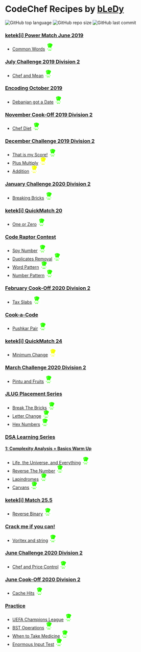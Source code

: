 # CodeChef Recipes by [bLeDy](https://www.codechef.com/users/bledy)

![GitHub top language](https://img.shields.io/github/languages/top/ibledy/codechef-recipes)
![GitHub repo size](https://img.shields.io/github/repo-size/ibledy/codechef-recipes)
![GitHub last commit](https://img.shields.io/github/last-commit/ibledy/codechef-recipes)


### [ketek[i] Power Match June 2019](https://www.codechef.com/KQ162019 "Visit contest on CodeChef (KQ162019)")
- [Common Words](KQ162019/QM16A/main.py) [![CodeChef green icon](assets/codechef_green.svg "View problem on CodeChef (QM16A)")](https://www.codechef.com/KQ162019/problems/QM16A)


### [July Challenge 2019 Division 2](https://www.codechef.com/JULY19B "Visit contest on CodeChef (JULY19B)")
- [Chef and Mean](JULY19B/CHFM/main.py) [![CodeChef green icon](assets/codechef_green.svg "View problem on CodeChef (CHFM)")](https://www.codechef.com/JULY19B/problems/CHFM)


### [Encoding October 2019](https://www.codechef.com/ENOC2019 "Visit contest on CodeChef (ENOC2019)")
- [Debanjan got a Date](ENOC2019/EN123/main.py) [![CodeChef green icon](assets/codechef_green.svg "View problem on CodeChef (EN123)")](https://www.codechef.com/ENOC2019/problems/EN123)


### [November Cook-Off 2019 Division 2](https://www.codechef.com/COOK112B "Visit contest on CodeChef (COOK112B)")
- [Chef Diet](COOK112B/DIET/main.py) [![CodeChef green icon](assets/codechef_green.svg "View problem on CodeChef (DIET)")](https://www.codechef.com/COOK112B/problems/DIET)


### [December Challenge 2019 Division 2](https://www.codechef.com/DEC19B "Visit contest on CodeChef (DEC19B)")
- [That is my Score!](DEC19B/WATSCORE/main.py) [![CodeChef green icon](assets/codechef_green.svg "View problem on CodeChef (WATSCORE)")](https://www.codechef.com/DEC19B/problems/WATSCORE)
- [Plus Multiply](DEC19B/PLMU/main.py) [![CodeChef yellow icon](assets/codechef_yellow.svg "View problem on CodeChef (PLMU)")](https://www.codechef.com/DEC19B/problems/PLMU)
- [Addition](DEC19B/BINADD/main.py) [![CodeChef yellow icon](assets/codechef_yellow.svg "View problem on CodeChef (BINADD)")](https://www.codechef.com/DEC19B/problems/BINADD)


### [January Challenge 2020 Division 2](https://www.codechef.com/JAN20B "Visit contest on CodeChef (JAN20B)")
- [Breaking Bricks](JAN20B/BRKBKS/main.py) [![CodeChef green icon](assets/codechef_green.svg "View problem on CodeChef (BRKBKS)")](https://www.codechef.com/JAN20B/problems/BRKBKS)


### [ketek[i] QuickMatch 20](https://www.codechef.com/QM202020 "Visit contest on CodeChef (QM202020)")
- [One or Zero](QM202020/QM20A/main.py) [![CodeChef green icon](assets/codechef_green.svg "View problem on CodeChef (QM20A)")](https://www.codechef.com/QM202020/problems/QM20A)


### [Code Raptor Contest](https://www.codechef.com/CRPC2020 "Visit contest on CodeChef (CRPC2020)")
- [Spy Number](CRPC2020/SPY05/main.py) [![CodeChef green icon](assets/codechef_green.svg "View problem on CodeChef (SPY05)")](https://www.codechef.com/CRPC2020/problems/SPY05)
- [Duplicates Removal](CRPC2020/REMDUP01/main.py) [![CodeChef green icon](assets/codechef_green.svg "View problem on CodeChef (REMDUP01)")](https://www.codechef.com/CRPC2020/problems/REMDUP01)
- [Word Pattern](CRPC2020/WOPAT04/main.py) [![CodeChef green icon](assets/codechef_green.svg "View problem on CodeChef (WOPAT04)")](https://www.codechef.com/CRPC2020/problems/WOPAT04)
- [Number Pattern](CRPC2020/NUMPAT02/main.py) [![CodeChef green icon](assets/codechef_green.svg "View problem on CodeChef (NUMPAT02)")](https://www.codechef.com/CRPC2020/problems/NUMPAT02)


### [February Cook-Off 2020 Division 2](https://www.codechef.com/COOK115B "Visit contest on CodeChef (COOK115B)")
- [Tax Slabs](COOK115B/SLAB/main.py) [![CodeChef green icon](assets/codechef_green.svg "View problem on CodeChef (SLAB)")](https://www.codechef.com/COOK115B/problems/SLAB)


### [Cook-a-Code](https://www.codechef.com/CACD2020 "Visit contest on CodeChef (CACD2020)")
- [Pushkar Pair](CACD2020/PPPR/main.py) [![CodeChef green icon](assets/codechef_green.svg "View problem on CodeChef (PPPR)")](https://www.codechef.com/CACD2020/problems/PPPR)


### [ketek[i] QuickMatch 24](https://www.codechef.com/QM242020 "Visit contest on CodeChef (QM242020)")
- [Minimum Change](QM242020/KQM24A/main.py) [![CodeChef yellow icon](assets/codechef_yellow.svg "View problem on CodeChef (KQM24A)")](https://www.codechef.com/QM242020/problems/KQM24A)


### [March Challenge 2020 Division 2](https://www.codechef.com/MARCH20B "Visit contest on CodeChef (MARCH20B)")
- [Pintu and Fruits](MARCH20B/CHPINTU/main.py) [![CodeChef green icon](assets/codechef_green.svg "View problem on CodeChef (CHPINTU)")](https://www.codechef.com/MARCH20B/problems/CHPINTU)


### [JLUG Placement Series](https://www.codechef.com/JLUG2020 "Visit contest on CodeChef (JLUG2020)")
- [Break The Bricks](JLUG2020/BRKTBRK/main.py) [![CodeChef green icon](assets/codechef_green.svg "View problem on CodeChef (BRKTBRK)")](https://www.codechef.com/JLUG2020/problems/BRKTBRK)
- [Letter Change](JLUG2020/LTRCHNG/main.py) [![CodeChef green icon](assets/codechef_green.svg "View problem on CodeChef (LTRCHNG)")](https://www.codechef.com/JLUG2020/problems/LTRCHNG)
- [Hex Numbers](JLUG2020/HXTDC/main.py) [![CodeChef green icon](assets/codechef_green.svg "View problem on CodeChef (HXTDC)")](https://www.codechef.com/JLUG2020/problems/HXTDC)


### [DSA Learning Series](https://www.codechef.com/LEARNDSA "Visit contest on CodeChef (LEARNDSA)")
#### [1: Complexity Analysis + Basics Warm Up](https://www.codechef.com/LRNDSA01 "Visit contest on CodeChef (LRNDSA01)")
- [Life, the Universe, and Everything](LEARNDSA/LRNDSA01/TEST/main.py) [![CodeChef green icon](assets/codechef_green.svg "View problem on CodeChef (TEST)")](https://www.codechef.com/LRNDSA01/problems/TEST)
- [Reverse The Number](LEARNDSA/LRNDSA01/FLOW007/main.py) [![CodeChef green icon](assets/codechef_green.svg "View problem on CodeChef (FLOW007)")](https://www.codechef.com/LRNDSA01/problems/FLOW007)
- [Lapindromes](LEARNDSA/LRNDSA01/LAPIN/main.py) [![CodeChef green icon](assets/codechef_green.svg "View problem on CodeChef (LAPIN)")](https://www.codechef.com/LRNDSA01/problems/LAPIN)
- [Carvans](LEARNDSA/LRNDSA01/CARVANS/main.py) [![CodeChef green icon](assets/codechef_green.svg "View problem on CodeChef (CARVANS)")](https://www.codechef.com/LRNDSA01/problems/CARVANS)


### [ketek[i] Match 25.5](https://www.codechef.com/KM252020 "Visit contest on CodeChef (KM252020)")
- [Reverse Binary](KM252020/QM25P5A/main.py) [![CodeChef green icon](assets/codechef_green.svg "View problem on CodeChef (QM25P5A)")](https://www.codechef.com/KM252020/problems/QM25P5A)


### [Crack me if you can!](https://www.codechef.com/CMYC2020 "Visit contest on CodeChef (CMYC2020)")
- [Voritex and string](CMYC2020/CXORJ/main.py) [![CodeChef green icon](assets/codechef_green.svg "View problem on CodeChef (CXORJ)")](https://www.codechef.com/CMYC2020/problems/CXORJ)


### [June Challenge 2020 Division 2](https://www.codechef.com/JUNE20B "Visit contest on CodeChef (JUNE20B)")
- [Chef and Price Control](JUNE20B/PRICECON/main.py) [![CodeChef green icon](assets/codechef_green.svg "View problem on CodeChef (PRICECON)")](https://www.codechef.com/JUNE20B/problems/PRICECON)


### [June Cook-Off 2020 Division 2](https://www.codechef.com/COOK119B "Visit contest on CodeChef (COOK119B)")
- [Cache Hits](COOK119B/CACHEHIT/main.py) [![CodeChef green icon](assets/codechef_green.svg "View problem on CodeChef (CACHEHIT)")](https://www.codechef.com/COOK119B/problems/CACHEHIT)


### [Practice](https://www.codechef.com/problems/school "Visit practice problems on CodeChef")
- [UEFA Champions League](PRACTICE/UCL/main.py) [![CodeChef green icon](assets/codechef_green.svg "View problem on CodeChef (UCL)")](https://www.codechef.com/problems/UCL)
- [BST Operations](PRACTICE/BSTOPS/main.py) [![CodeChef green icon](assets/codechef_green.svg "View problem on CodeChef (BSTOPS)")](https://www.codechef.com/problems/BSTOPS)
- [When to Take Medicine](PRACTICE/MEDIC/main.py) [![CodeChef green icon](assets/codechef_green.svg "View problem on CodeChef (MEDIC)")](https://www.codechef.com/problems/MEDIC)
- [Enormous Input Test](PRACTICE/INTEST/main.py) [![CodeChef green icon](assets/codechef_green.svg "View problem on CodeChef (INTEST)")](https://www.codechef.com/problems/INTEST)
